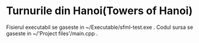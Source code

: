# Turnurile din Hanoi(Towers of Hanoi)
Fisierul executabil se gaseste in ~/Executable/sfml-test.exe .
Codul sursa se gaseste in ~/'Project files'/main.cpp .
